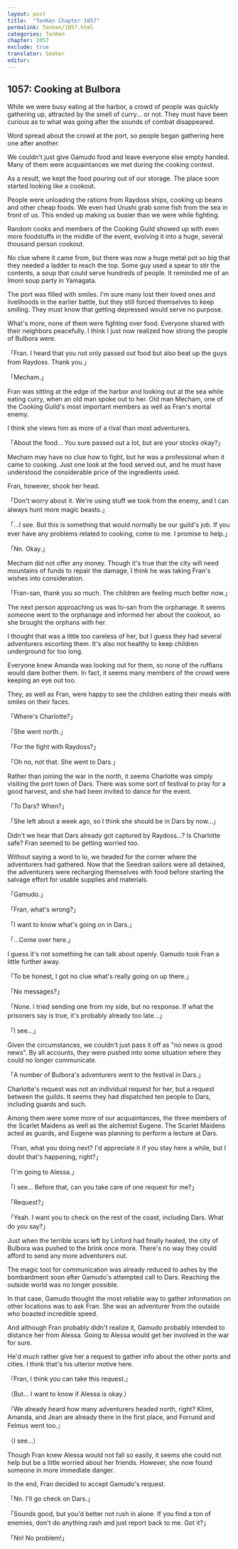 ```yaml
---
layout: post
title:  "TenKen Chapter 1057"
permalink: Tenken/1057.html
categories: TenKen
chapter: 1057
exclude: true
translator: Seeker
editor: 
---
```

<h2>1057: Cooking at Bulbora</h2>

While we were busy eating at the harbor, a crowd of people was quickly gathering up, attracted by the smell of curry... or not. They must have been curious as to what was going after the sounds of combat disappeared.

Word spread about the crowd at the port, so people began gathering here one after another.

We couldn't just give Gamudo food and leave everyone else empty handed. Many of them were acquaintances we met during the cooking contest.

As a result, we kept the food pouring out of our storage. The place soon started looking like a cookout.

People were unloading the rations from Raydoss ships, cooking up beans and other cheap foods. We even had Urushi grab some fish from the sea in front of us. This ended up making us busier than we were while fighting.

Random cooks and members of the Cooking Guild showed up with even more foodstuffs in the middle of the event, evolving it into a huge, several thousand person cookout.

No clue where it came from, but there was now a huge metal pot so big that they needed a ladder to reach the top. Some guy used a spear to stir the contents, a soup that could serve hundreds of people. It reminded me of an Imoni soup party in Yamagata.

The port was filled with smiles. I'm sure many lost their loved ones and livelihoods in the earlier battle, but they still forced themselves to keep smiling. They must know that getting depressed would serve no purpose.

What's more, none of them were fighting over food. Everyone shared with their neighbors peacefully. I think I just now realized how strong the people of Bulbora were.

「Fran. I heard that you not only passed out food but also beat up the guys from Raydoss. Thank you.」

「Mecham.」

Fran was sitting at the edge of the harbor and looking out at the sea while eating curry, when an old man spoke out to her. Old man Mecham, one of the Cooking Guild's most important members as well as Fran's mortal enemy.

I think she views him as more of a rival than most adventurers.

「About the food... You sure passed out a lot, but are your stocks okay?」

Mecham may have no clue how to fight, but he was a professional when it came to cooking. Just one look at the food served out, and he must have understood the considerable price of the ingredients used.

Fran, however, shook her head.

「Don't worry about it. We're using stuff we took from the enemy, and I can always hunt more magic beasts.」

「...I see. But this is something that would normally be our guild's job. If you ever have any problems related to cooking, come to me. I promise to help.」

「Nn. Okay.」

Mecham did not offer any money. Though it's true that the city will need mountains of funds to repair the damage, I think he was taking Fran's wishes into consideration.

「Fran-san, thank you so much. The children are feeling much better now.」

The next person approaching us was Io-san from the orphanage. It seems someone went to the orphanage and informed her about the cookout, so she brought the orphans with her.

I thought that was a little too careless of her, but I guess they had several adventurers escorting them. It's also not healthy to keep children underground for too long.

Everyone knew Amanda was looking out for them, so none of the ruffians would dare bother them. In fact, it seems many members of the crowd were keeping an eye out too.

They, as well as Fran, were happy to see the children eating their meals with smiles on their faces.

「Where's Charlotte?」

「She went north.」

「For the fight with Raydoss?」

「Oh no, not that. She went to Dars.」

Rather than joining the war in the north, it seems Charlotte was simply visiting the port town of Dars. There was some sort of festival to pray for a good harvest, and she had been invited to dance for the event.

「To Dars? When?」

「She left about a week ago, so I think she should be in Dars by now...」

Didn't we hear that Dars already got captured by Raydoss...? Is Charlotte safe? Fran seemed to be getting worried too.

Without saying a word to Io, we headed for the corner where the adventurers had gathered. Now that the Seedran sailors were all detained, the adventurers were recharging themselves with food before starting the salvage effort for usable supplies and materials.

「Gamudo.」

「Fran, what's wrong?」

「I want to know what's going on in Dars.」

「...Come over here.」

I guess it's not something he can talk about openly. Gamudo took Fran a little further away.

「To be honest, I got no clue what's really going on up there.」

「No messages?」

「None. I tried sending one from my side, but no response. If what the prisoners say is true, it's probably already too late...」

「I see...」

Given the circumstances, we couldn't just pass it off as "no news is good news". By all accounts, they were pushed into some situation where they could no longer communicate.

「A number of Bulbora's adventurers went to the festival in Dars.」

Charlotte's request was not an individual request for her, but a request between the guilds. It seems they had dispatched ten people to Dars, including guards and such.

Among them were some more of our acquaintances, the three members of the Scarlet Maidens as well as the alchemist Eugene. The Scarlet Maidens acted as guards, and Eugene was planning to perform a lecture at Dars.

「Fran, what you doing next? I'd appreciate it if you stay here a while, but I doubt that's happening, right?」

「I'm going to Alessa.」

「I see... Before that, can you take care of one request for me?」

「Request?」

「Yeah. I want you to check on the rest of the coast, including Dars. What do you say?」

Just when the terrible scars left by Linford had finally healed, the city of Bulbora was pushed to the brink once more. There's no way they could afford to send any more adventurers out.

The magic tool for communication was already reduced to ashes by the bombardment soon after Gamudo's attempted call to Dars. Reaching the outside world was no longer possible.

In that case, Gamudo thought the most reliable way to gather information on other locations was to ask Fran. She was an adventurer from the outside who boasted incredible speed.

And although Fran probably didn't realize it, Gamudo probably intended to distance her from Alessa. Going to Alessa would get her involved in the war for sure.

He'd much rather give her a request to gather info about the other ports and cities. I think that's his ulterior motive here.

『Fran, I think you can take this request.』

（But... I want to know if Alessa is okay.）

『We already heard how many adventurers headed north, right? Klimt, Amanda, and Jean are already there in the first place, and Forrund and Felmus went too.』

（I see...）

Though Fran knew Alessa would not fall so easily, it seems she could not help but be a little worried about her friends. However, she now found someone in more immediate danger.

In the end, Fran decided to accept Gamudo's request.

「Nn. I'll go check on Dars.」

「Sounds good, but you'd better not rush in alone. If you find a ton of enemies, don't do anything rash and just report back to me. Got it?」

「Nn! No problem!」

